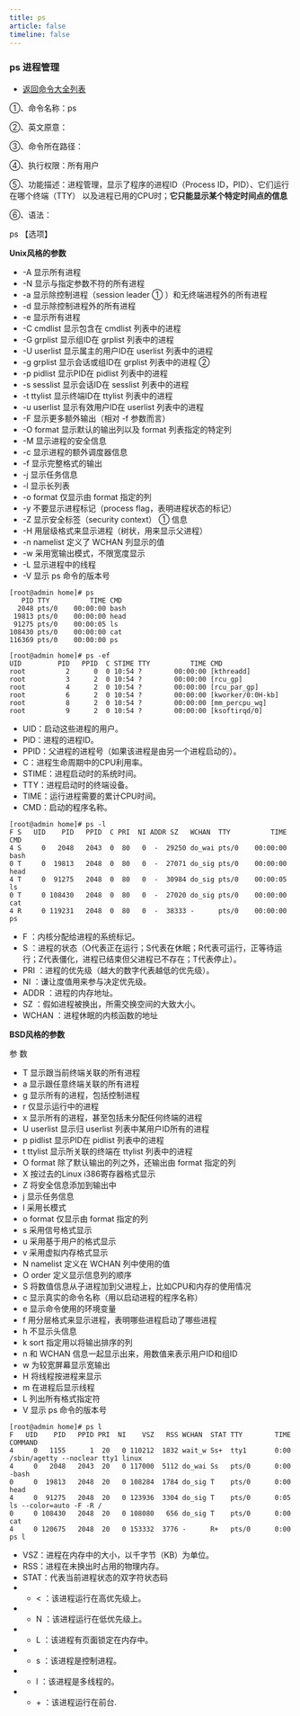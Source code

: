 ```yaml
---
title: ps
article: false
timeline: false
---
```

### ps 进程管理

- [返回命令大全列表](../command.md#文件管理)

①、命令名称：ps

②、英文原意：

③、命令所在路径：

④、执行权限：所有用户

⑤、功能描述：进程管理，显示了程序的进程ID（Process ID，PID）、它们运行在哪个终端（TTY）
以及进程已用的CPU时；**它只能显示某个特定时间点的信息**

⑥、语法：

ps 【选项】

**Unix风格的参数**

- -A  显示所有进程
- -N  显示与指定参数不符的所有进程
- -a  显示除控制进程（session leader ① ）和无终端进程外的所有进程
- -d  显示除控制进程外的所有进程
- -e  显示所有进程
- -C cmdlist  显示包含在 cmdlist 列表中的进程
- -G grplist  显示组ID在 grplist 列表中的进程
- -U userlist  显示属主的用户ID在 userlist 列表中的进程
- -g grplist  显示会话或组ID在 grplist 列表中的进程 ②
- -p pidlist  显示PID在 pidlist 列表中的进程
- -s sesslist  显示会话ID在 sesslist 列表中的进程
- -t ttylist  显示终端ID在 ttylist 列表中的进程
- -u userlist  显示有效用户ID在 userlist 列表中的进程
- -F  显示更多额外输出（相对 -f 参数而言）
- -O format  显示默认的输出列以及 format 列表指定的特定列
- -M  显示进程的安全信息
- -c  显示进程的额外调度器信息
- -f  显示完整格式的输出
- -j  显示任务信息
- -l  显示长列表
- -o format  仅显示由 format 指定的列
- -y  不要显示进程标记（process flag，表明进程状态的标记）
- -Z  显示安全标签（security context） ① 信息
- -H  用层级格式来显示进程（树状，用来显示父进程）
- -n namelist  定义了 WCHAN 列显示的值
- -w  采用宽输出模式，不限宽度显示
- -L  显示进程中的线程
- -V  显示 ps 命令的版本号

```shell
[root@admin home]# ps
   PID TTY          TIME CMD
  2048 pts/0    00:00:00 bash
 19813 pts/0    00:00:00 head
 91275 pts/0    00:00:05 ls
108430 pts/0    00:00:00 cat
116369 pts/0    00:00:00 ps

[root@admin home]# ps -ef
UID         PID   PPID  C STIME TTY          TIME CMD
root          2      0  0 10:54 ?        00:00:00 [kthreadd]
root          3      2  0 10:54 ?        00:00:00 [rcu_gp]
root          4      2  0 10:54 ?        00:00:00 [rcu_par_gp]
root          6      2  0 10:54 ?        00:00:00 [kworker/0:0H-kb]
root          8      2  0 10:54 ?        00:00:00 [mm_percpu_wq]
root          9      2  0 10:54 ?        00:00:00 [ksoftirqd/0]
```

- UID：启动这些进程的用户。
- PID：进程的进程ID。
- PPID：父进程的进程号（如果该进程是由另一个进程启动的）。
- C：进程生命周期中的CPU利用率。
- STIME：进程启动时的系统时间。
- TTY：进程启动时的终端设备。
- TIME：运行进程需要的累计CPU时间。
- CMD：启动的程序名称。

```shell
[root@admin home]# ps -l
F S   UID    PID   PPID  C PRI  NI ADDR SZ   WCHAN  TTY          TIME CMD
4 S     0   2048   2043  0  80   0  -  29250 do_wai pts/0    00:00:00 bash
0 T     0  19813   2048  0  80   0  -  27071 do_sig pts/0    00:00:00 head
4 T     0  91275   2048  0  80   0  -  30984 do_sig pts/0    00:00:05 ls
0 T     0 108430   2048  0  80   0  -  27020 do_sig pts/0    00:00:00 cat
4 R     0 119231   2048  0  80   0  -  38333 -      pts/0    00:00:00 ps
```

- F ：内核分配给进程的系统标记。
- S ：进程的状态（O代表正在运行；S代表在休眠；R代表可运行，正等待运行；Z代表僵化，进程已结束但父进程已不存在；T代表停止）。
- PRI ：进程的优先级（越大的数字代表越低的优先级）。
- NI ：谦让度值用来参与决定优先级。
- ADDR ：进程的内存地址。
- SZ ：假如进程被换出，所需交换空间的大致大小。
- WCHAN ：进程休眠的内核函数的地址

**BSD风格的参数**

参 数

- T   显示跟当前终端关联的所有进程
- a   显示跟任意终端关联的所有进程
- g   显示所有的进程，包括控制进程
- r   仅显示运行中的进程
- x   显示所有的进程，甚至包括未分配任何终端的进程
- U userlist  显示归 userlist 列表中某用户ID所有的进程
- p pidlist   显示PID在 pidlist 列表中的进程
- t ttylist   显示所关联的终端在 ttylist 列表中的进程
- O format    除了默认输出的列之外，还输出由 format 指定的列
- X   按过去的Linux i386寄存器格式显示
- Z   将安全信息添加到输出中
- j   显示任务信息
- l   采用长模式
- o format        仅显示由 format 指定的列
- s       采用信号格式显示
- u       采用基于用户的格式显示
- v       采用虚拟内存格式显示
- N namelist      定义在 WCHAN 列中使用的值
- O order     定义显示信息列的顺序
- S   将数值信息从子进程加到父进程上，比如CPU和内存的使用情况
- c   显示真实的命令名称（用以启动进程的程序名称）
- e   显示命令使用的环境变量
- f   用分层格式来显示进程，表明哪些进程启动了哪些进程
- h   不显示头信息
- k sort  指定用以将输出排序的列
- n   和 WCHAN 信息一起显示出来，用数值来表示用户ID和组ID
- w   为较宽屏幕显示宽输出
- H   将线程按进程来显示
- m   在进程后显示线程
- L   列出所有格式指定符
- V   显示 ps 命令的版本号

```shell
[root@admin home]# ps l
F   UID    PID   PPID PRI  NI    VSZ   RSS WCHAN  STAT TTY        TIME COMMAND
4     0   1155      1  20   0 110212  1832 wait_w Ss+  tty1       0:00 /sbin/agetty --noclear tty1 linux
4     0   2048   2043  20   0 117000  5112 do_wai Ss   pts/0      0:00 -bash
0     0  19813   2048  20   0 108284  1784 do_sig T    pts/0      0:00 head
4     0  91275   2048  20   0 123936  3304 do_sig T    pts/0      0:05 ls --color=auto -F -R /
0     0 108430   2048  20   0 108080   656 do_sig T    pts/0      0:00 cat
4     0 120675   2048  20   0 153332  3776 -      R+   pts/0      0:00 ps l
```

- VSZ：进程在内存中的大小，以千字节（KB）为单位。
- RSS：进程在未换出时占用的物理内存。
- STAT：代表当前进程状态的双字符状态码
- - < ：该进程运行在高优先级上。
- - N ：该进程运行在低优先级上。
- - L ：该进程有页面锁定在内存中。
- - s ：该进程是控制进程。
- - l ：该进程是多线程的。
- - \+ ：该进程运行在前台.
